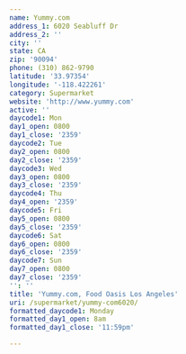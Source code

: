 ```yaml
---
name: Yummy.com
address_1: 6020 Seabluff Dr
address_2: ''
city: ''
state: CA
zip: '90094'
phone: (310) 862-9790
latitude: '33.97354'
longitude: '-118.422261'
category: Supermarket
website: 'http://www.yummy.com'
active: ''
daycode1: Mon
day1_open: 0800
day1_close: '2359'
daycode2: Tue
day2_open: 0800
day2_close: '2359'
daycode3: Wed
day3_open: 0800
day3_close: '2359'
daycode4: Thu
day4_open: '2359'
daycode5: Fri
day5_open: 0800
day5_close: '2359'
daycode6: Sat
day6_open: 0800
day6_close: '2359'
daycode7: Sun
day7_open: 0800
day7_close: '2359'
'': ''
title: 'Yummy.com, Food Oasis Los Angeles'
uri: /supermarket/yummy-com6020/
formatted_daycode1: Monday
formatted_day1_open: 8am
formatted_day1_close: '11:59pm'

---
```

